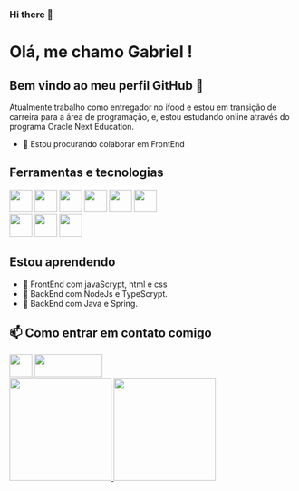 ### Hi there 👋

# Olá, me chamo Gabriel ! 
## Bem vindo ao meu perfil GitHub 👋


Atualmente trabalho como entregador no ifood e estou em transição de carreira para a área de programação,
e, estou estudando online através do programa Oracle Next Education.

- 👯 Estou procurando colaborar em FrontEnd

## Ferramentas e tecnologias
<div>
            
<img loading="lazy" src="https://cdn.jsdelivr.net/gh/devicons/devicon@latest/icons/javascript/javascript-original.svg" width="40" height="40" />

<img loading="lazy" src="https://cdn.jsdelivr.net/gh/devicons/devicon@latest/icons/java/java-original.svg" width="40" height="40" />

<img loading="lazy" src="https://cdn.jsdelivr.net/gh/devicons/devicon@latest/icons/spring/spring-original.svg" width="40" height="40" />

            
<img loading="lazy" src="https://cdn.jsdelivr.net/gh/devicons/devicon@latest/icons/typescript/typescript-original.svg" width="40" height="40" />
          
            
<img loading="lazy" src="https://cdn.jsdelivr.net/gh/devicons/devicon@latest/icons/react/react-original-wordmark.svg" width="40" height="40" />

<img loading="lazy" src="https://cdn.jsdelivr.net/gh/devicons/devicon@latest/icons/html5/html5-original-wordmark.svg" width="40" height="40" />
</div>

<div>
<img loading="lazy" src="https://cdn.jsdelivr.net/gh/devicons/devicon@latest/icons/css3/css3-original-wordmark.svg" width="40" height="40" />
          
            
<img loading="lazy" src="https://cdn.jsdelivr.net/gh/devicons/devicon@latest/icons/nodejs/nodejs-plain-wordmark.svg" width="40" height="40" />

            
<img loading="lazy" src="https://cdn.jsdelivr.net/gh/devicons/devicon@latest/icons/git/git-plain-wordmark.svg" width="40" height="40" />
            
</div>

          


          

## Estou aprendendo 
- 🔎 FrontEnd com javaScrypt, html e css
- 🔎 BackEnd com NodeJs e TypeScrypt.
- 🔎 BackEnd com Java e Spring.

  
## 📫 Como entrar em contato comigo

<div gap="20" >
<a href="https://www.linkedin.com/in/gabriel-messias-dev/" target="blank">
            
<img src="https://cdn.jsdelivr.net/gh/devicons/devicon@latest/icons/linkedin/linkedin-original.svg" width="40" height="40" />
          
</a>
<a href="https://www.instagram.com/gmdasilva47/" target=blank><img loading="lazy" src="https://img.shields.io/badge/-Instagram-%23E4405F?style=for-the-badge&logo=instagram&logoColor=white" target="_blank" width="120" height="40" > </a>
            
</div>

            
<div>
<a href="https://github.com/gabriel4502">
<img loading="lazy" height="180em" src="https://github-readme-stats.vercel.app/api/top-langs/?username=gabriel4502&layout=compact&langs_count=7&theme=dracula"/>
<img loading="lazy" height="180em" src="https://github-readme-stats.vercel.app/api?username=gabriel4502&theme=highcontrast&hide_border=false&include_all_commits=false&count_private=true"/>
</div>


<!--
**Gabriel4502/Gabriel4502** is a ✨ _special_ ✨ repository because its `README.md` (this file) appears on your GitHub profile.

Here are some ideas to get you started:

- 🔭 I’m currently working on ...
- 🌱 I’m currently learning ...
- 👯 I’m looking to collaborate on ...
- 🤔 I’m looking for help with ...
- 💬 Ask me about ...
- 📫 How to reach me: ...
- 😄 Pronouns: ...
- ⚡ Fun fact: ...
-->
